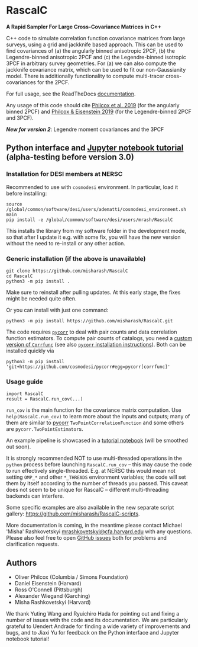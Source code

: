 # RascalC
**A Rapid Sampler For Large Cross-Covariance Matrices in C++**

C++ code to simulate correlation function covariance matrices from large surveys, using a grid and jackknife based approach. This can be used to find covariances of (a) the angularly binned anisotropic 2PCF, (b) the Legendre-binned anisotropic 2PCF and (c) the Legendre-binned isotropic 3PCF in arbitrary survey geometries. For (a) we can also compute the jackknife covariance matrix, which can be used to fit our non-Gaussianity model. There is additionally functionality to compute multi-tracer cross-covariances for the 2PCF.

For full usage, see the ReadTheDocs [documentation](https://rascalc.readthedocs.io/en/latest).

Any usage of this code should cite [Philcox et al. 2019](https://arxiv.org/abs/1904.11070) (for the angularly binned 2PCF) and [Philcox & Eisenstein 2019](https://arxiv.org/abs/1910.04764) (for the Legendre-binned 2PCF and 3PCF).

***New for version 2***: Legendre moment covariances and the 3PCF

## Python interface and [Jupyter notebook tutorial](https://github.com/misharash/RascalC/blob/master/tutorial.ipynb) (alpha-testing before version 3.0)

### Installation for DESI members at NERSC

Recommended to use with `cosmodesi` environment.
In particular, load it before installing:
```
source /global/common/software/desi/users/adematti/cosmodesi_environment.sh main
pip install -e /global/common/software/desi/users/mrash/RascalC
```
This installs the library from my software folder in the development mode, so that after I update it e.g. with some fix, you will have the new version without the need to re-install or any other action.

### Generic installation (if the above is unavailable)

```
git clone https://github.com/misharash/RascalC
cd RascalC
python3 -m pip install .
```
Make sure to reinstall after pulling updates.
At this early stage, the fixes might be needed quite often.

Or you can install with just one command:
```
python3 -m pip install https://github.com/misharash/RascalC.git
```

The code requires [`pycorr`](https://github.com/cosmodesi/pycorr) to deal with pair counts and data correlation function estimators.
To compute pair counts of catalogs, you need a [custom version of `Corrfunc`](https://github.com/adematti/Corrfunc) (see also [`pycorr` installation instructions](https://py2pcf.readthedocs.io/en/latest/user/building.html)).
Both can be installed quickly via
```
python3 -m pip install 'git+https://github.com/cosmodesi/pycorr#egg=pycorr[corrfunc]'
```

### Usage guide

```
import RascalC
result = RascalC.run_cov(...)
```

`run_cov` is the main function for the covariance matrix computation.
Use `help(RascalC.run_cov)` to learn more about the inputs and outputs; many of them are similar to [pycorr](https://github.com/cosmodesi/pycorr) `TwoPointCorrelationFunction` and some others are `pycorr.TwoPointEstimator`s.

An example pipeline is showcased in a [tutorial notebook](https://github.com/misharash/RascalC/blob/master/tutorial.ipynb) (will be smoothed out soon).

It is strongly recommended NOT to use multi-threaded operations in the `python` process before launching `RascalC.run_cov` – this may cause the code to run effectively single-threaded.
E.g. at NERSC this would mean not setting `OMP_*` and other `*_THREADS` environment variables; the code will set them by itself according to the number of threads you passed.
This caveat does not seem to be unique for RascalC – different multi-threading backends can interfere.

Some specific examples are also available in the new separate script gallery: <https://github.com/misharash/RascalC-scripts>.

More documentation is coming, in the meantime please contact Michael 'Misha' Rashkovetskyi <mrashkovetskyi@cfa.harvard.edu> with any questions.
Please also feel free to open [GitHub issues](https://github.com/misharash/RascalC/issues) both for problems and clarification requests.

## Authors

- Oliver Philcox (Columbia / Simons Foundation)
- Daniel Eisenstein (Harvard)
- Ross O'Connell (Pittsburgh)
- Alexander Wiegand (Garching)
- Misha Rashkovetskyi (Harvard)

We thank Yuting Wang and Ryuichiro Hada for pointing out and fixing a number of issues with the code and its documentation.
We are particularly grateful to Uendert Andrade for finding a wide variety of improvements and bugs, and to Jiaxi Yu for feedback on the Python interface and Jupyter notebook tutorial!
